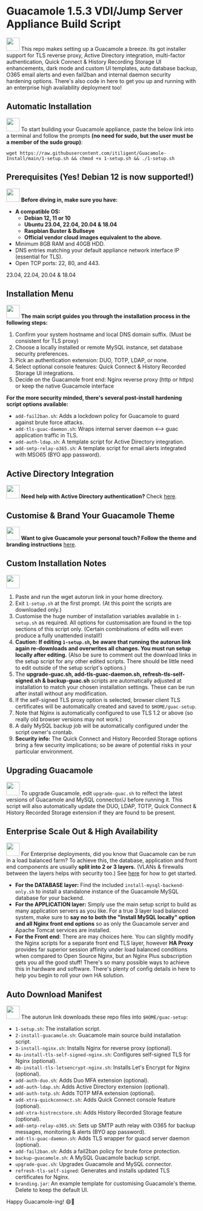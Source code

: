 # Guacamole 1.5.3 VDI/Jump Server Appliance Build Script

<img src="https://github.githubassets.com/images/icons/emoji/sparkles.png" width="35"> This repo makes setting up a Guacamole a breeze. Its got installer support for TLS reverse proxy, Active Directory integration, multi-factor authentication, Quick Connect & History Recording Storage UI enhancements, dark mode and custom UI templates, auto database backup, O365 email alerts and even fail2ban and internal daemon security hardening options. There's also code in here to get you up and running with an enterprise high availability deployment too!

## Automatic Installation

<img src="https://github.githubassets.com/images/icons/emoji/rocket.png" width="35"> To start building your Guacamole appliance, paste the below link into a terminal and follow the prompts **(no need for sudo, but the user must be a member of the sudo group)**:

```shell
wget https://raw.githubusercontent.com/itiligent/Guacamole-Install/main/1-setup.sh && chmod +x 1-setup.sh && ./1-setup.sh
```

## Prerequisites (Yes! Debian 12 is now supported!)

<img src="https://github.githubassets.com/images/icons/emoji/lock.png" width="35"> **Before diving in, make sure you have:**

- **A compatible OS:**
    - **Debian 12, 11 or 10**
    - **Ubuntu 23.04, 22.04, 20.04 & 18.04**
    - **Raspbian Buster & Bullseye**
    - **Official vendor cloud images equivalent to the above.**
- Minimum 8GB RAM and 40GB HDD.
- DNS entries matching your default appliance network interface IP (essential for TLS).
- Open TCP ports: 22, 80, and 443.

23.04, 22.04, 20.04 & 18.04

## Installation Menu

<img src="https://github.githubassets.com/images/icons/emoji/wrench.png" width="35"> **The main script guides you through the installation process in the following steps:**

1. Confirm your system hostname and local DNS domain suffix. (Must be consistent for TLS proxy)
2. Choose a locally installed or remote MySQL instance, set database security preferences.
3. Pick an authentication extension: DUO, TOTP, LDAP, or none.
4. Select optional console features: Quick Connect & History Recorded Storage UI integrations.
5. Decide on the Guacamole front end: Nginx reverse proxy (http or https) or keep the native Guacamole interface

**For the more security minded, there's several post-install hardening script options available:**

- `add-fail2ban.sh`: Adds a lockdown policy for Guacamole to guard against brute force attacks.
- `add-tls-guac-daemon.sh`: Wraps internal server daemon <--> guac application traffic in TLS.
- `add-auth-ldap.sh`: A template script for Active Directory integration.
- `add-smtp-relay-o365.sh`: A template script for email alerts integrated with MSO65 (BYO app password).

## Active Directory Integration

<img src="https://github.githubassets.com/images/icons/emoji/key.png" width="35"> **Need help with Active Directory authentication?** Check [here](https://github.com/itiligent/Guacamole-Install/blob/main/ACTIVE-DIRECTORY-HOW-TO.md).

## Customise & Brand Your Guacamole Theme

<img src="https://github.githubassets.com/images/icons/emoji/art.png" width="35"> **Want to give Guacamole your personal touch? Follow the theme and branding instructions** [here](https://github.com/itiligent/Guacamole-Install/tree/main/custom-theme-builder).

## Custom Installation Notes

<img src="https://github.githubassets.com/images/icons/emoji/unicode/2699.png" width="35"> 

1. Paste and run the wget autorun link in your home directory.
2. Exit `1-setup.sh` at the first prompt. (At this point the scripts are downloaded only.)
3. Customise the huge number of installation variables available in `1-setup.sh` as required. All options for customisation are found in the top sections of this script only. (Certain combinations of edits will even produce a fully unattended install!)
4. **Caution: If editing `1-setup.sh`, be aware that running the autorun link again re-downloads and overwrites all changes. You must run setup locally after editing.** (Also be sure to comment out the download links in the setup script for any other edited scripts. There should be little need to edit outside of the setup script's options.)
5. The **upgrade-guac.sh, add-tls-guac-daemon.sh, refresh-tls-self-signed.sh & backup-guac.sh** scripts are automatically adjusted at installation to match your chosen installation settings. These can be run after install without any modification.
6. If the self-signed TLS proxy option is selected, browser client TLS certificates will be automatically created and saved to `$HOME/guac-setup`.
7. Note that Nginx is automatically configured to use TLS 1.2 or above (so really old browser versions may not work.)
8. A daily MySQL backup job will be automatically configured under the script owner's crontab.
9. **Security info:** The Quick Connect and History Recorded Storage options bring a few security implications; so be aware of potential risks in your particular environment.
   
## Upgrading Guacamole

<img src="https://github.githubassets.com/images/icons/emoji/globe_with_meridians.png" width="35"> To upgrade Guacamole, edit `upgrade-guac.sh` to relfect the latest versions of Guacamole and MySQL connector/J before running it. This script will also automatically update the DUO, LDAP, TOTP, Quick Connect & History Recorded Storage extension if they are found to be present.

## Enterprise Scale Out & High Availability 

<img src="https://github.githubassets.com/images/icons/emoji/unicode/1f454.png" width="35"> For Enterprise deployments, did you know that Guacamole can be run in a load balanced farm? To achieve this, the database, application and front end components are usually **split into 2 or 3 layers.** (VLANs & firewalls between the layers helps with security too.) See [here](https://github.com/itiligent/Guacamole-Install/tree/main/guac-enterprise-build) for how to get started.
- **For the DATABASE layer:** Find the included `install-mysql-backend-only.sh` to install a standalone instance of the Guacamole MySQL database for your backend.
- **For the APPLICATION layer:** Simply use the main setup script to build as many application servers as you like. For a true 3 layer load balanced system, make sure to **say no to both the "Install MySQL locally" option and all Nginx front end options** so as only the Guacamole server and Apache Tomcat services are installed.
- **For the Front end**: There are may choices here. You can slightly modify the Nginx scripts for a separate front end TLS layer, however **HA Proxy** provides far superior session affinity under load balanced conditions when compared to Open Source Nginx, but an Nginx Plus subscription gets you all the good stuff! There's so many possible ways to achieve this in hardware and software. There's plenty of config details in here to help you begin to roll your own HA solution.

## Auto Download Manifest

<img src="https://github.githubassets.com/images/icons/emoji/package.png" width="35"> The autorun link downloads these repo files into `$HOME/guac-setup`:

- `1-setup.sh`: The installation script.
- `2-install-guacamole.sh`: Guacamole main source build installation script.
- `3-install-nginx.sh`: Installs Nginx for reverse proxy (optional).
- `4a-install-tls-self-signed-nginx.sh`: Configures self-signed TLS for Nginx (optional).
- `4b-install-tls-letsencrypt-nginx.sh`: Installs Let's Encrypt for Nginx (optional).
- `add-auth-duo.sh`: Adds Duo MFA extension (optional).
- `add-auth-ldap.sh`: Adds Active Directory extension (optional).
- `add-auth-totp.sh`: Adds TOTP MFA extension (optional).
- `add-xtra-quickconnect.sh`: Adds Quick Connect console feature (optional).
- `add-xtra-histrecstore.sh`: Adds History Recorded Storage feature (optional).
- `add-smtp-relay-o365.sh`: Sets up SMTP auth relay with O365 for backup messages, monitoring & alerts (BYO app password).
- `add-tls-guac-daemon.sh`: Adds TLS wrapper for guacd server daemon (optional).
- `add-fail2ban.sh`: Adds a fail2ban policy for brute force protection.
- `backup-guacamole.sh`: A MySQL Guacamole backup script.
- `upgrade-guac.sh`: Upgrades Guacamole and MySQL connector.
- `refresh-tls-self-signed`: Generates and installs updated TLS certificates for Nginx.
- `branding.jar`: An example template for customising Guacamole's theme. Delete to keep the default UI.

Happy Guacamole-ing! 😄🥑
